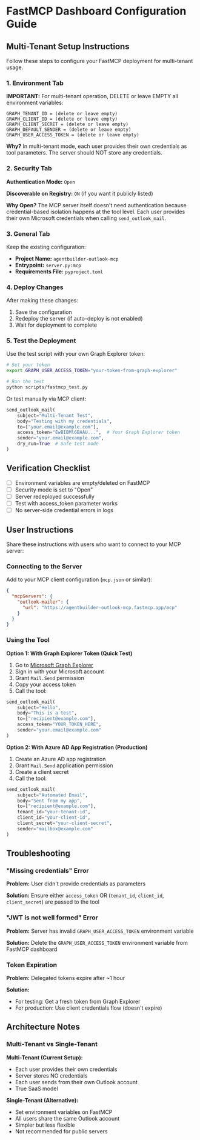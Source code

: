 # FastMCP Dashboard Configuration Guide

## Multi-Tenant Setup Instructions

Follow these steps to configure your FastMCP deployment for multi-tenant usage.

### 1. Environment Tab

**IMPORTANT:** For multi-tenant operation, DELETE or leave EMPTY all environment variables:

```
GRAPH_TENANT_ID = (delete or leave empty)
GRAPH_CLIENT_ID = (delete or leave empty)
GRAPH_CLIENT_SECRET = (delete or leave empty)
GRAPH_DEFAULT_SENDER = (delete or leave empty)
GRAPH_USER_ACCESS_TOKEN = (delete or leave empty)
```

**Why?** In multi-tenant mode, each user provides their own credentials as tool parameters. The server should NOT store any credentials.

### 2. Security Tab

**Authentication Mode:** `Open`

**Discoverable on Registry:** `ON` (if you want it publicly listed)

**Why Open?** The MCP server itself doesn't need authentication because credential-based isolation happens at the tool level. Each user provides their own Microsoft credentials when calling `send_outlook_mail`.

### 3. General Tab

Keep the existing configuration:
- **Project Name:** `agentbuilder-outlook-mcp`
- **Entrypoint:** `server.py:mcp`
- **Requirements File:** `pyproject.toml`

### 4. Deploy Changes

After making these changes:
1. Save the configuration
2. Redeploy the server (if auto-deploy is not enabled)
3. Wait for deployment to complete

### 5. Test the Deployment

Use the test script with your own Graph Explorer token:

```bash
# Set your token
export GRAPH_USER_ACCESS_TOKEN="your-token-from-graph-explorer"

# Run the test
python scripts/fastmcp_test.py
```

Or test manually via MCP client:

```python
send_outlook_mail(
    subject="Multi-Tenant Test",
    body="Testing with my credentials",
    to=["your.email@example.com"],
    access_token="EwBIBMl6BAAU...",  # Your Graph Explorer token
    sender="your.email@example.com",
    dry_run=True  # Safe test mode
)
```

## Verification Checklist

- [ ] Environment variables are empty/deleted on FastMCP
- [ ] Security mode is set to "Open"
- [ ] Server redeployed successfully
- [ ] Test with access_token parameter works
- [ ] No server-side credential errors in logs

## User Instructions

Share these instructions with users who want to connect to your MCP server:

### Connecting to the Server

Add to your MCP client configuration (`mcp.json` or similar):

```json
{
  "mcpServers": {
    "outlook-mailer": {
      "url": "https://agentbuilder-outlook-mcp.fastmcp.app/mcp"
    }
  }
}
```

### Using the Tool

**Option 1: With Graph Explorer Token (Quick Test)**

1. Go to [Microsoft Graph Explorer](https://developer.microsoft.com/graph/graph-explorer)
2. Sign in with your Microsoft account
3. Grant `Mail.Send` permission
4. Copy your access token
5. Call the tool:

```python
send_outlook_mail(
    subject="Hello",
    body="This is a test",
    to=["recipient@example.com"],
    access_token="YOUR_TOKEN_HERE",
    sender="your.email@example.com"
)
```

**Option 2: With Azure AD App Registration (Production)**

1. Create an Azure AD app registration
2. Grant `Mail.Send` application permission
3. Create a client secret
4. Call the tool:

```python
send_outlook_mail(
    subject="Automated Email",
    body="Sent from my app",
    to=["recipient@example.com"],
    tenant_id="your-tenant-id",
    client_id="your-client-id",
    client_secret="your-client-secret",
    sender="mailbox@example.com"
)
```

## Troubleshooting

### "Missing credentials" Error

**Problem:** User didn't provide credentials as parameters

**Solution:** Ensure either `access_token` OR (`tenant_id`, `client_id`, `client_secret`) are passed to the tool

### "JWT is not well formed" Error

**Problem:** Server has invalid `GRAPH_USER_ACCESS_TOKEN` environment variable

**Solution:** Delete the `GRAPH_USER_ACCESS_TOKEN` environment variable from FastMCP dashboard

### Token Expiration

**Problem:** Delegated tokens expire after ~1 hour

**Solution:**
- For testing: Get a fresh token from Graph Explorer
- For production: Use client credentials flow (doesn't expire)

## Architecture Notes

### Multi-Tenant vs Single-Tenant

**Multi-Tenant (Current Setup):**
- Each user provides their own credentials
- Server stores NO credentials
- Each user sends from their own Outlook account
- True SaaS model

**Single-Tenant (Alternative):**
- Set environment variables on FastMCP
- All users share the same Outlook account
- Simpler but less flexible
- Not recommended for public servers
